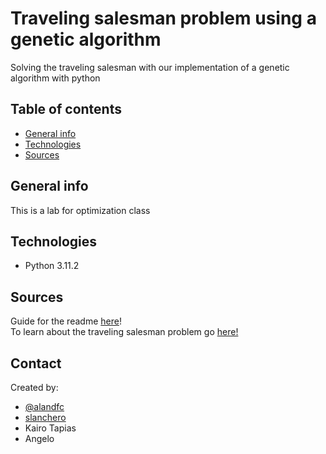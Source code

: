 # Traveling salesman problem using a genetic algorithm 
Solving the traveling salesman with our implementation of a genetic algorithm with python
## Table of contents
* [General info](#general-info)
* [Technologies](#Technologies)
* [Sources](#Sources)

## General info
This is a lab for optimization class

## Technologies
* Python 3.11.2


## Sources
Guide for the readme [here](https://github.com/ritaly/README-cheatsheet/blob/master/README.md)! \
To learn about the traveling salesman problem go [here!](https://en.wikipedia.org/wiki/Travelling_salesman_problem)

## Contact
Created by:
* [@alandfc](https://www.t.me/alandfc)
* [slanchero](https://github.com/slanchero)
* Kairo Tapias
* Angelo